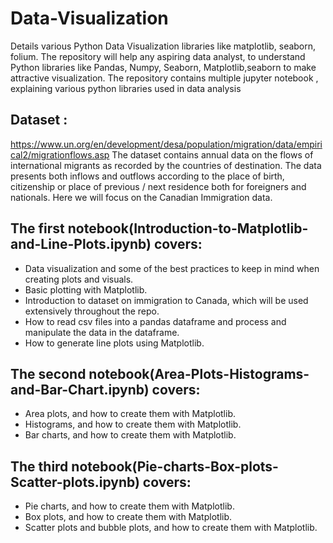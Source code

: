 # Data-Visualization
Details various Python Data Visualization libraries like matplotlib, seaborn, folium.
The repository will help any aspiring data analyst, to understand Python libraries like Pandas, Numpy, Seaborn, Matplotlib,seaborn to make attractive visualization.
The repository contains multiple jupyter notebook , explaining various python libraries used in data analysis

## Dataset :
 https://www.un.org/en/development/desa/population/migration/data/empirical2/migrationflows.asp
 The dataset contains annual data on the flows of international migrants
 as recorded by the countries of destination. 
 The data presents both inflows and outflows according to the place of birth, 
 citizenship or place of previous / next residence both for foreigners and nationals.
 Here we will focus on the Canadian Immigration data.
 
 ## The first notebook(Introduction-to-Matplotlib-and-Line-Plots.ipynb) covers:
-  Data visualization and some of the best practices to keep in mind when creating plots and visuals.
-  Basic plotting with Matplotlib.
- Introduction to dataset on immigration to Canada, which will be used extensively throughout the repo.
- How to read csv files into a pandas dataframe and process and manipulate the data in the dataframe.
- How to generate line plots using Matplotlib.

## The second notebook(Area-Plots-Histograms-and-Bar-Chart.ipynb) covers:
- Area plots, and how to create them with Matplotlib.
- Histograms, and how to create them with Matplotlib.
- Bar charts, and how to create them with Matplotlib.
## The third notebook(Pie-charts-Box-plots-Scatter-plots.ipynb) covers:
- Pie charts, and how to create them with Matplotlib.
- Box plots, and how to create them with Matplotlib.
- Scatter plots and bubble plots, and how to create them with Matplotlib.
